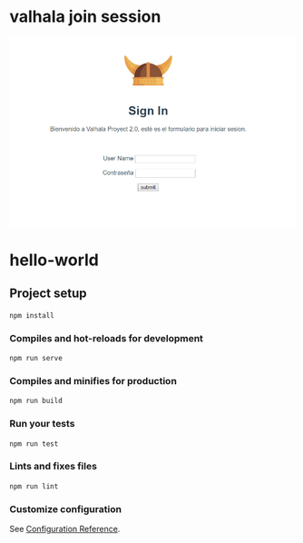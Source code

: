 # valhala join session
![alt text](https://github.com/DanielArmengod1996/valhalaJoinSession/blob/master/github/imgs/valhalasession.png)

# hello-world

## Project setup
```
npm install
```

### Compiles and hot-reloads for development
```
npm run serve
```

### Compiles and minifies for production
```
npm run build
```

### Run your tests
```
npm run test
```

### Lints and fixes files
```
npm run lint
```

### Customize configuration
See [Configuration Reference](https://cli.vuejs.org/config/).
